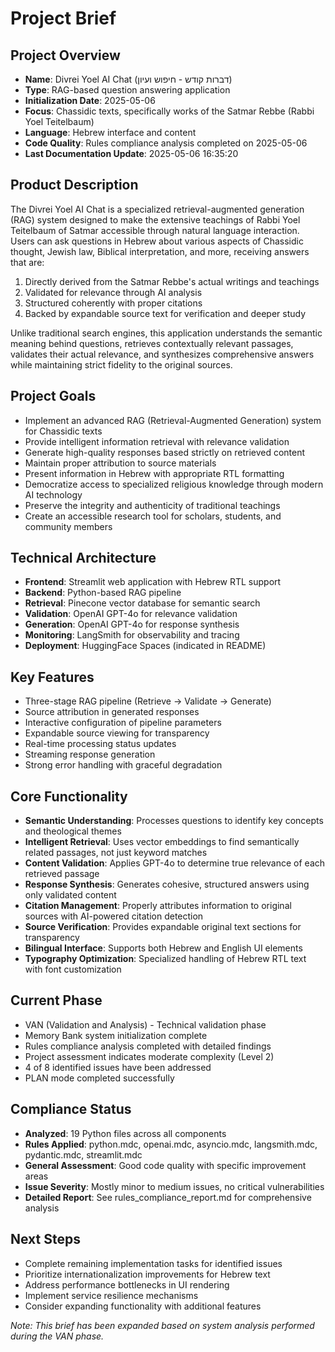 # Project Brief

## Project Overview
- **Name**: Divrei Yoel AI Chat (דברות קודש - חיפוש ועיון)
- **Type**: RAG-based question answering application
- **Initialization Date**: 2025-05-06
- **Focus**: Chassidic texts, specifically works of the Satmar Rebbe (Rabbi Yoel Teitelbaum)
- **Language**: Hebrew interface and content
- **Code Quality**: Rules compliance analysis completed on 2025-05-06
- **Last Documentation Update**: 2025-05-06 16:35:20

## Product Description
The Divrei Yoel AI Chat is a specialized retrieval-augmented generation (RAG) system designed to make the extensive teachings of Rabbi Yoel Teitelbaum of Satmar accessible through natural language interaction. Users can ask questions in Hebrew about various aspects of Chassidic thought, Jewish law, Biblical interpretation, and more, receiving answers that are:

1. Directly derived from the Satmar Rebbe's actual writings and teachings
2. Validated for relevance through AI analysis
3. Structured coherently with proper citations
4. Backed by expandable source text for verification and deeper study

Unlike traditional search engines, this application understands the semantic meaning behind questions, retrieves contextually relevant passages, validates their actual relevance, and synthesizes comprehensive answers while maintaining strict fidelity to the original sources.

## Project Goals
- Implement an advanced RAG (Retrieval-Augmented Generation) system for Chassidic texts
- Provide intelligent information retrieval with relevance validation
- Generate high-quality responses based strictly on retrieved content
- Maintain proper attribution to source materials
- Present information in Hebrew with appropriate RTL formatting
- Democratize access to specialized religious knowledge through modern AI technology
- Preserve the integrity and authenticity of traditional teachings
- Create an accessible research tool for scholars, students, and community members

## Technical Architecture
- **Frontend**: Streamlit web application with Hebrew RTL support
- **Backend**: Python-based RAG pipeline
- **Retrieval**: Pinecone vector database for semantic search
- **Validation**: OpenAI GPT-4o for relevance validation
- **Generation**: OpenAI GPT-4o for response synthesis
- **Monitoring**: LangSmith for observability and tracing
- **Deployment**: HuggingFace Spaces (indicated in README)

## Key Features
- Three-stage RAG pipeline (Retrieve → Validate → Generate)
- Source attribution in generated responses
- Interactive configuration of pipeline parameters
- Expandable source viewing for transparency
- Real-time processing status updates
- Streaming response generation
- Strong error handling with graceful degradation

## Core Functionality
- **Semantic Understanding**: Processes questions to identify key concepts and theological themes
- **Intelligent Retrieval**: Uses vector embeddings to find semantically related passages, not just keyword matches
- **Content Validation**: Applies GPT-4o to determine true relevance of each retrieved passage
- **Response Synthesis**: Generates cohesive, structured answers using only validated content
- **Citation Management**: Properly attributes information to original sources with AI-powered citation detection
- **Source Verification**: Provides expandable original text sections for transparency
- **Bilingual Interface**: Supports both Hebrew and English UI elements
- **Typography Optimization**: Specialized handling of Hebrew RTL text with font customization

## Current Phase
- VAN (Validation and Analysis) - Technical validation phase
- Memory Bank system initialization complete
- Rules compliance analysis completed with detailed findings
- Project assessment indicates moderate complexity (Level 2)
- 4 of 8 identified issues have been addressed
- PLAN mode completed successfully

## Compliance Status
- **Analyzed**: 19 Python files across all components
- **Rules Applied**: python.mdc, openai.mdc, asyncio.mdc, langsmith.mdc, pydantic.mdc, streamlit.mdc
- **General Assessment**: Good code quality with specific improvement areas
- **Issue Severity**: Mostly minor to medium issues, no critical vulnerabilities
- **Detailed Report**: See rules_compliance_report.md for comprehensive analysis

## Next Steps
- Complete remaining implementation tasks for identified issues
- Prioritize internationalization improvements for Hebrew text
- Address performance bottlenecks in UI rendering
- Implement service resilience mechanisms
- Consider expanding functionality with additional features

*Note: This brief has been expanded based on system analysis performed during the VAN phase.* 